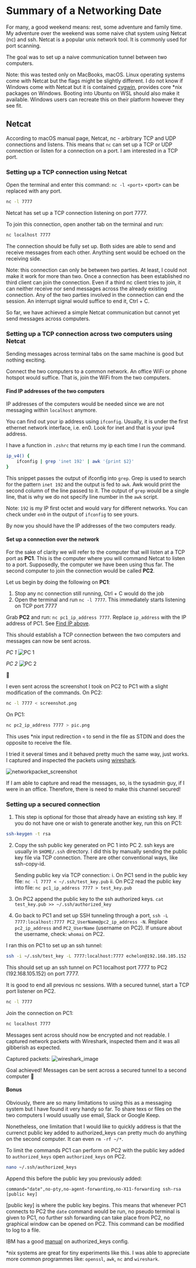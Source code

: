 # Summary of a Networking Date

For many, a good weekend means: rest, some adventure and family time. My adventure over the weekend was some naive chat system using Netcat (nc) and ssh. Netcat is a popular unix network tool. It is commonly used for port scanning.

The goal was to set up a naive communication tunnel between two computers.

Note: this was tested only on MacBooks, macOS. Linux operating systems come with Netcat but the flags might be slightly different. I do not know if Windows come with Netcat but it is contained [cygwin](https://cygwin.com/index.html), provides core *nix packages on Windows. Booting into Ubuntu on WSL should also make it available. Windows users can recreate this on their platform however they see fit.

## Netcat

According to macOS manual page, Netcat, nc - arbitrary TCP and UDP connections and listens. This means that `nc` can set up a TCP or UDP connection or listen for a connection on a port. I am interested in a TCP port.

### Setting up a TCP connection using Netcat

Open the terminal and enter this command: `nc -l <port>` \<port\> can be replaced with any port.

```bash
nc -l 7777
```

Netcat has set up a TCP connection listening on port 7777.

To join this connection, open another tab on the terminal and run:

```bash
nc localhost 7777
```

The connection should be fully set up. Both sides are able to send and receive messages from each other. Anything sent would be echoed on the receiving side.

Note: this connection can only be between two parties. At least, I could not make it work for more than two. Once a connection has been established no third client can join the connection. Even if a third nc client tries to join, it can neither receive nor send messages across the already existing connection. Any of the two parties involved in the connection can end the session. An interrupt signal would suffice to end it, Ctrl + C.

So far, we have achieved a simple Netcat communication but cannot yet send messages across computers.

### Setting up a TCP connection across two computers using Netcat

Sending messages across terminal tabs on the same machine is good but nothing exciting.

Connect the two computers to a common network. An office WiFi or phone hotspot would suffice. That is, join the WiFi from the two computers.

#### <a name="find_ip"></a>Find IP addresses of the two computers

IP addresses of the computers would be needed since we are not messaging within `localhost` anymore.

You can find out your ip address using `ifconfig`. Usually, it is under the first ethernet network interface, i.e. en0. Look for inet and that is your ipv4 address.

I have a function in `.zshrc` that returns my ip each time I run the command.

```bash
ip_v4() {
    ifconfig | grep 'inet 192' | awk '{print $2}'
}
```

This snippet passes the output of ifconfig into `grep`. Grep is used to search for the pattern `inet 192` and the output is fed to `awk`. Awk would print the second column of the line passed to it. The output of `grep` would be a single line, that is why we do not specify line number in the `awk` script.

Note: `192` is my IP first octet and would vary for different networks. You can check under `en0` in the output of `ifconfig` to see yours.

By now you should have the IP addresses of the two computers ready.

#### Set up a connection over the network

For the sake of clarity we will refer to the computer that will listen at a TCP port as **PC1**. This is the computer where you will command Netcat to listen to a port. Supposedly, the computer we have been using thus far. The second computer to join the connection would be called **PC2**.

Let us begin by doing the following on **PC1**:

1. Stop any nc connection still running, Ctrl + C would do the job
2. Open the terminal and run `nc -l 7777`. This immediately starts listening on TCP port 7777

Grab **PC2** and run: `nc pc1_ip_address 7777`. Replace `ip_address` with the IP address of PC1. See [Find IP above](#find_ip).

This should establish a TCP connection between the two computers and messages can now be sent across.

*PC 1*
![PC 1](pc1.png)  

*PC 2*
![PC 2](pc2.png)

🎉

I even sent across the screenshot I took on PC2 to PC1 with a slight modification of the commands.
On PC2:

```bash
nc -l 7777 < screenshot.png
```

On PC1:

```bash
nc pc2_ip_address 7777 > pic.png
```

This uses *nix input redirection `<` to send in the file as STDIN and does the opposite to receive the file.

I tried it several times and it behaved pretty much the same way, just works. I captured and inspected the packets using [wireshark](https://www.wireshark.org/).

![networkpacket_screenshot](wireshark.png)

If I am able to capture and read the messages, so, is the sysadmin guy, if I were in an office. Therefore, there is need to make this channel secured!

### Setting up a secured connection

1. This step is optional for those that already have an existing ssh key. If you do not have one or wish to generate another key, run this on PC1:

```bash
ssh-keygen -t rsa
```

2. Copy the ssh public key generated on PC 1 into PC 2. ssh keys are usually in `$HOME/.ssh` directory. I did this by manually sending the public key file via TCP connection. There are other conventional ways, like ssh-copy-id.

    Sending public key via TCP connection:
      i. On PC1 send in the public key file: `nc -l 7777 < ~/.ssh/test_key.pub`
      ii. On PC2 read the public key into file: `nc pc1_ip_address 7777 > test_key.pub`

3. On PC2 append the public key to the ssh authorized keys. `cat test_key.pub >> ~/.ssh/authorized_key`

4. Go back to PC1 and set up SSH tunneling through a port, `ssh -L 7777:localhost:7777 PC2_UserName@pc2_ip_address -N`. Replace `pc2_ip_address` and `PC2_UserName` (username on PC2). If unsure about the username, check:  `whomai` on PC2.

I ran this on PC1 to set up an ssh tunnel:

```bash
ssh -i ~/.ssh/test_key -L 7777:localhost:7777 echelon@192.168.105.152 -N
```

This should set up an ssh tunnel on PC1 localhost port 7777 to PC2 (192.168.105.152) on port 7777.

It is good to end all previous nc sessions. With a secured tunnel, start a TCP port listener on PC2.

```bash
nc -l 7777
```

Join the connection on PC1:

```bash
nc localhost 7777
```

Messages sent across should now be encrypted and not readable. I captured network packets with Wireshark, inspected them and it was all gibberish as expected.

Captured packets:
![wireshark_image](wireshark1.png)

Goal achieved! Messages can be sent across a secured tunnel to a second computer 🥳

#### Bonus

Obviously, there are so many limitations to using this as a messaging system but I have found it very handy so far. To share texs or files on the two computers I would usually use email, Slack or Google Keep. 

Nonetheless, one limitation that I would like to quickly address is that the currenct public key added to authorized_keys can pretty much do anything on the second computer. It can even `rm -rf ~/*`.

To limit the commands PC1 can perform on PC2 with the public key added to `authorized_keys` open `authorized_keys` on PC2.

```bash
nano ~/.ssh/authorized_keys
```

Append this before the public key you previously added:

```text
command="date",no-pty,no-agent-forwarding,no-X11-forwarding ssh-rsa [public key]
```

[public key] is where the public key begins. This means that whenever PC1 connects to PC2 the `date` command would be run, no pseudo terminal is given to PC1, no further ssh forwarding can take place from PC2, no graphical window can be opened on PC2. This command can be modified to log to a file.

IBM has a good [manual](https://www.ibm.com/docs/en/zos/3.1.0?topic=daemon-format-authorized-keys-file) on authorized_keys config.

*nix systems are great for tiny experiments like this. I was able to appreciate more common programmes like: `openssl`, `awk`, `nc` and `wireshark`.
